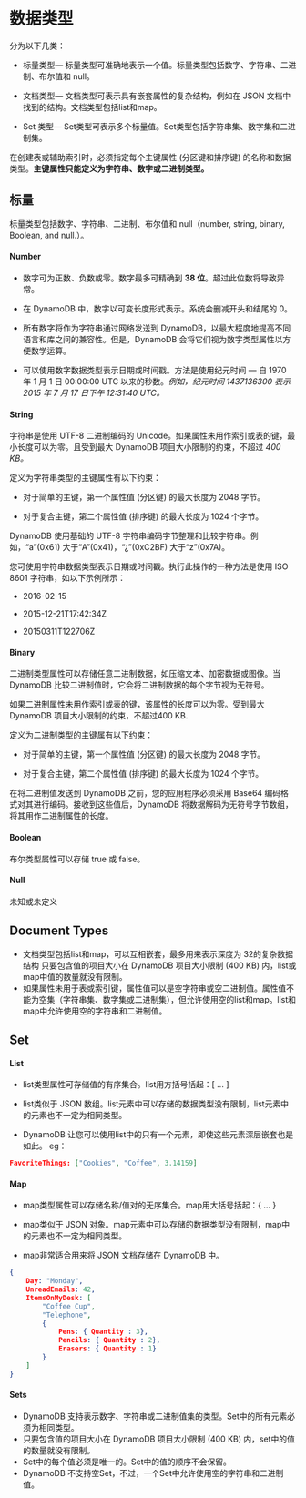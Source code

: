 # 数据类型
分为以下几类：
+ 标量类型— 标量类型可准确地表示一个值。标量类型包括数字、字符串、二进制、布尔值和 null。

+ 文档类型— 文档类型可表示具有嵌套属性的复杂结构，例如在 JSON 文档中找到的结构。文档类型包括list和map。

+ Set 类型— Set类型可表示多个标量值。Set类型包括字符串集、数字集和二进制集。

在创建表或辅助索引时，必须指定每个主键属性 (分区键和排序键) 的名称和数据类型。**主键属性只能定义为字符串、数字或二进制类型。**

## 标量
标量类型包括数字、字符串、二进制、布尔值和 null（number, string, binary, Boolean, and null.）。

#### Number

+ 数字可为正数、负数或零。数字最多可精确到 **38 位**。超过此位数将导致异常。
+ 在 DynamoDB 中，数字以可变长度形式表示。系统会删减开头和结尾的 0。
+ 所有数字将作为字符串通过网络发送到 DynamoDB，以最大程度地提高不同语言和库之间的兼容性。但是，DynamoDB 会将它们视为数字类型属性以方便数学运算。
  
+ 可以使用数字数据类型表示日期或时间戳。方法是使用纪元时间 — 自 1970 年 1 月 1 日 00:00:00 UTC 以来的秒数。*例如，纪元时间 1437136300 表示 2015 年 7 月 17 日下午 12:31:40 UTC。*
  
#### String

字符串是使用 UTF-8 二进制编码的 Unicode。如果属性未用作索引或表的键，最小长度可以为零。且受到最大 DynamoDB 项目大小限制的约束，不超过 *400 KB。*

定义为字符串类型的主键属性有以下约束：

+ 对于简单的主键，第一个属性值 (分区键) 的最大长度为 2048 字节。

+ 对于复合主键，第二个属性值 (排序键) 的最大长度为 1024 个字节。

DynamoDB 使用基础的 UTF-8 字符串编码字节整理和比较字符串。例如，“a”(0x61) 大于“A”(0x41)，“¿”(0xC2BF) 大于“z”(0x7A)。

您可使用字符串数据类型表示日期或时间戳。执行此操作的一种方法是使用 ISO 8601 字符串，如以下示例所示：

+ 2016-02-15

+ 2015-12-21T17:42:34Z

+ 20150311T122706Z
  
#### Binary

二进制类型属性可以存储任意二进制数据，如压缩文本、加密数据或图像。当 DynamoDB 比较二进制值时，它会将二进制数据的每个字节视为无符号。

如果二进制属性未用作索引或表的键，该属性的长度可以为零。受到最大 DynamoDB 项目大小限制的约束，不超过400 KB.

定义为二进制类型的主键属有以下约束：

+ 对于简单的主键，第一个属性值 (分区键) 的最大长度为 2048 字节。

+ 对于复合主键，第二个属性值 (排序键) 的最大长度为 1024 个字节。

在将二进制值发送到 DynamoDB 之前，您的应用程序必须采用 Base64 编码格式对其进行编码。接收到这些值后，DynamoDB 将数据解码为无符号字节数组，将其用作二进制属性的长度。

#### Boolean
布尔类型属性可以存储 true 或 false。
#### Null
未知或未定义
## Document Types
+ 文档类型包括list和map，可以互相嵌套，最多用来表示深度为 32的复杂数据结构
只要包含值的项目大小在 DynamoDB 项目大小限制 (400 KB) 内，list或map中值的数量就没有限制。
+ 如果属性未用于表或索引键，属性值可以是空字符串或空二进制值。属性值不能为空集（字符串集、数字集或二进制集），但允许使用空的list和map。list和map中允许使用空的字符串和二进制值。

## Set
#### List
+ list类型属性可存储值的有序集合。list用方括号括起：[ ... ]

+ list类似于 JSON 数组。list元素中可以存储的数据类型没有限制，list元素中的元素也不一定为相同类型。
+ DynamoDB 让您可以使用list中的只有一个元素，即使这些元素深层嵌套也是如此。
eg：
```json
FavoriteThings: ["Cookies", "Coffee", 3.14159]
```

#### Map
+ map类型属性可以存储名称/值对的无序集合。map用大括号括起：{ ... }

+ map类似于 JSON 对象。map元素中可以存储的数据类型没有限制，map中的元素也不一定为相同类型。

+ map非常适合用来将 JSON 文档存储在 DynamoDB 中。
```json
{
    Day: "Monday",
    UnreadEmails: 42,
    ItemsOnMyDesk: [
        "Coffee Cup",
        "Telephone",
        {
            Pens: { Quantity : 3},
            Pencils: { Quantity : 2},
            Erasers: { Quantity : 1}
        }
    ]
}
```
#### Sets
+ DynamoDB 支持表示数字、字符串或二进制值集的类型。Set中的所有元素必须为相同类型。
+ 只要包含值的项目大小在 DynamoDB 项目大小限制 (400 KB) 内，set中的值的数量就没有限制。
+ Set中的每个值必须是唯一的。Set中的值的顺序不会保留。
+ DynamoDB 不支持空Set，不过，一个Set中允许使用空的字符串和二进制值。
